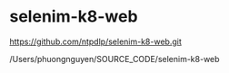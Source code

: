 # selenim-k8-web

https://github.com/ntpdlp/selenim-k8-web.git

/Users/phuongnguyen/SOURCE_CODE/selenim-k8-web
